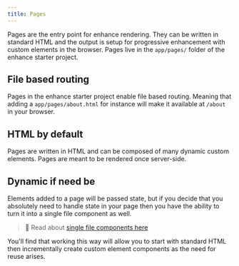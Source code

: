 ```yaml
---
title: Pages
---
```


Pages are the entry point for enhance rendering. They can be written in standard HTML and the output is setup for progressive enhancement with custom elements in the browser. Pages live in the `app/pages/` folder of the enhance starter project.

## File based routing

Pages in the enhance starter project enable file based routing. Meaning that adding a `app/pages/about.html` for instance will make it available at `/about` in your browser.

## HTML by default

Pages are written in HTML and can be composed of many dynamic custom elements. Pages are meant to be rendered once server-side.

## Dynamic if need be

Elements added to a page will be passed  state, but if you decide that you absolutely need to handle state in your page then you have the ability to turn it into a single file component as well.

> 🙌 Read about [single file components here](/docs/learn/concepts/single-file-components)


You'll find that working this way will allow you to start with standard HTML then incrementally create custom element components as the need for reuse arises.

